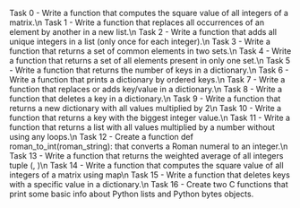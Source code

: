 Task 0 - Write a function that computes the square value of all integers of a matrix.\n
Task 1 - Write a function that replaces all occurrences of an element by another in a new list.\n
Task 2 - Write a function that adds all unique integers in a list (only once for each integer).\n
Task 3 - Write a function that returns a set of common elements in two sets.\n
Task 4 - Write a function that returns a set of all elements present in only one set.\n
Task 5 - Write a function that returns the number of keys in a dictionary.\n
Task 6 - Write a function that prints a dictionary by ordered keys.\n
Task 7 - Write a function that replaces or adds key/value in a dictionary.\n
Task 8 - Write a function that deletes a key in a dictionary.\n
Task 9 - Write a function that returns a new dictionary with all values multiplied by 2\n
Task 10 - Write a function that returns a key with the biggest integer value.\n
Task 11 - Write a function that returns a list with all values multiplied by a number without using any loops.\n
Task 12 - Create a function def roman_to_int(roman_string): that converts a Roman numeral to an integer.\n
Task 13 - Write a function that returns the weighted average of all integers tuple (<score>, <weight>)\n
Task 14 - Write a function that computes the square value of all integers of a matrix using map\n
Task 15 - Write a function that deletes keys with a specific value in a dictionary.\n
Task 16 - Create two C functions that print some basic info about Python lists and Python bytes objects.

